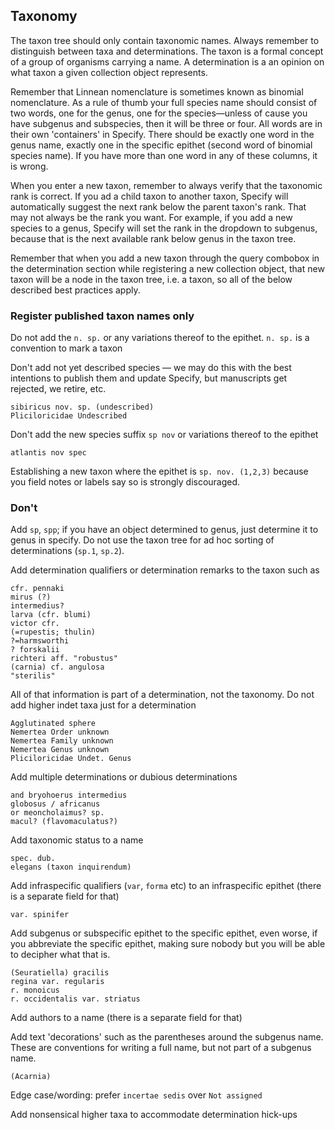 ## Taxonomy

The taxon tree should only contain taxonomic names. Always remember to distinguish between taxa and determinations. The taxon is a formal concept of a group of organisms carrying a name. A determination is a an opinion on what taxon a given collection object represents.

Remember that Linnean nomenclature is sometimes known as binomial nomenclature. As a rule of thumb your full species name should consist of two words, one for the genus, one for the species—unless of cause you have subgenus and subspecies, then it will be three or four. All words are in their own 'containers' in Specify. There should be exactly one word in the genus name, exactly one in the specific epithet (second word of binomial species name). If you have more than one word in any of these columns, it is wrong.

When you enter a new taxon, remember to always verify that the taxonomic rank is correct. If you ad a child taxon to another taxon, Specify will automatically suggest the next rank below the parent taxon's rank. That may not always be the rank you want. For example, if you add a new species to a genus, Specify will set the rank in the dropdown to subgenus, because that is the next available rank below genus in the taxon tree.

Remember that when you add a new taxon through the query combobox in the determination section while registering a new collection object, that new taxon will be a node in the taxon tree, i.e. a taxon, so all of the below described best practices apply.

### Register published taxon names only

Do not add the `n. sp.` or any variations thereof to the epithet. `n. sp.` is a convention to mark a taxon

Don't add not yet described species — we may do this with the best intentions to publish them and update Specify, but manuscripts get rejected, we retire, etc.

    sibiricus nov. sp. (undescribed)
    Pliciloricidae Undescribed
    
Don't add the new species suffix `sp nov` or variations thereof to the epithet

    atlantis nov spec

Establishing a new taxon where the epithet is `sp. nov. (1,2,3)` because you field notes or labels say so is strongly discouraged.
  
### Don't 

Add `sp`,  `spp`; if you have an object determined to genus, just determine it to genus in specify. Do not use the taxon tree for ad hoc sorting of determinations (`sp.1`, `sp.2`).

Add determination qualifiers or determination remarks to the taxon such as

    cfr. pennaki
    mirus (?)
    intermedius?
    larva (cfr. blumi)
    victor cfr.
    (=rupestis; thulin)
    ?=harmsworthi
    ? forskalii
    richteri aff. "robustus"
    (carnia) cf. angulosa
    "sterilis"

All of that information is part of a determination, not the taxonomy. Do not add higher indet taxa just for a determination

    Agglutinated sphere
    Nemertea Order unknown
    Nemertea Family unknown
    Nemertea Genus unknown
    Pliciloricidae Undet. Genus

Add multiple determinations or dubious determinations

    and bryohoerus intermedius
    globosus / africanus
    or meoncholaimus? sp.
    macul? (flavomaculatus?)

    
Add taxonomic status to a name

    spec. dub.
    elegans (taxon inquirendum)
    
Add infraspecific qualifiers (`var`, `forma` etc) to an infraspecific epithet (there is a separate field for that)

    var. spinifer

Add subgenus or subspecific epithet to the specific epithet, even worse, if you abbreviate the specific epithet, making sure nobody but you will be able to decipher what that is.

    (Seuratiella) gracilis
    regina var. regularis
    r. monoicus
    r. occidentalis var. striatus

Add authors to a name (there is a separate field for that)

Add text 'decorations' such as the parentheses around the subgenus name. These are conventions for writing a full name, but not part of a subgenus name.

    (Acarnia)

Edge case/wording: prefer `incertae sedis` over `Not assigned`

Add nonsensical higher taxa to accommodate determination hick-ups


